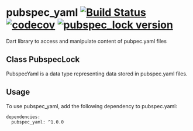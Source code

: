 # pubspec_yaml [![Build Status](https://travis-ci.org/alexei-sintotski/pubspec_yaml.svg?branch=master)](https://travis-ci.org/alexei-sintotski/pubspec_yaml) [![codecov](https://codecov.io/gh/alexei-sintotski/pubspec_yaml/branch/master/graph/badge.svg)](https://codecov.io/gh/alexei-sintotski/pubspec_yaml) [![pubspec_lock version](https://img.shields.io/pub/v/pubspec_yaml?label=pubspec_yaml)](https://pub.dev/packages/pubspec_yaml)
Dart library to access and manipulate content of pubpec.yaml files

## Class PubspecLock

PubspecYaml is a data type representing data stored in pubspec.yaml files.

## Usage

To use pubspec_yaml, add the following dependency to pubspec.yaml:

```
dependencies:
  pubspec_yaml: ^1.0.0
```
